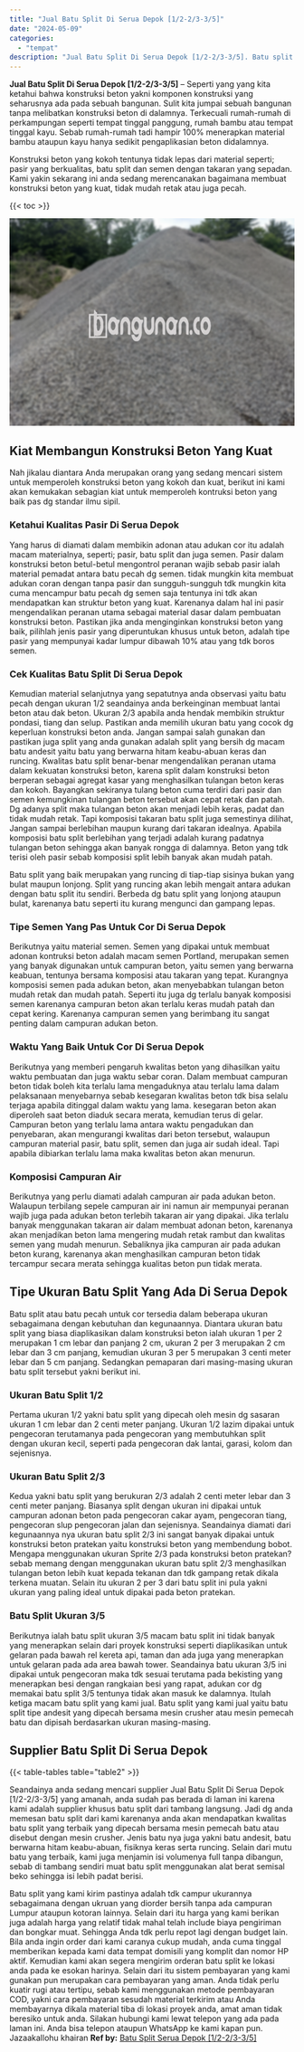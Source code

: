 ```yaml
---
title: "Jual Batu Split Di Serua Depok [1/2-2/3-3/5]"
date: "2024-05-09"
categories: 
  - "tempat"
description: "Jual Batu Split Di Serua Depok [1/2-2/3-3/5]. Batu split yang kami kirim pastinya adalah tdk campur ukurannya sebagaimana dengan ukruan yang diorder bersih t..."
---
```


**Jual Batu Split Di Serua Depok \[1/2-2/3-3/5\]** – Seperti yang yang kita ketahui bahwa konstruksi beton yakni komponen konstruksi yang seharusnya ada pada sebuah bangunan. Sulit kita jumpai sebuah bangunan tanpa melibatkan konstruksi beton di dalamnya. Terkecuali rumah-rumah di perkampungan seperti tempat tinggal panggung, rumah bambu atau tempat tinggal kayu. Sebab rumah-rumah tadi hampir 100% menerapkan material bambu ataupun kayu hanya sedikit pengaplikasian beton didalamnya.

Konstruksi beton yang kokoh tentunya tidak lepas dari material seperti; pasir yang berkualitas, batu split dan semen dengan takaran yang sepadan. Kami yakin sekarang ini anda sedang merencanakan bagaimana membuat konstruksi beton yang kuat, tidak mudah retak atau juga pecah.

{{< toc >}}

![Jual Batu Split Di Serua Depok [1/2-2/3-3/5]](/images/jual-batu-split-23.png)

## Kiat Membangun Konstruksi Beton Yang Kuat

Nah jikalau diantara Anda merupakan orang yang sedang mencari sistem untuk memperoleh konstruksi beton yang kokoh dan kuat, berikut ini kami akan kemukakan sebagian kiat untuk memperoleh kontruksi beton yang baik pas dg standar ilmu sipil.

### Ketahui Kualitas Pasir Di Serua Depok

Yang harus di diamati dalam membikin adonan atau adukan cor itu adalah macam materialnya, seperti; pasir, batu split dan juga semen. Pasir dalam konstruksi beton betul-betul mengontrol peranan wajib sebab pasir ialah material pemadat antara batu pecah dg semen. tidak mungkin kita membuat adukan coran dengan tanpa pasir dan sungguh-sungguh tdk mungkin kita cuma mencampur batu pecah dg semen saja tentunya ini tdk akan mendapatkan kan struktur beton yang kuat. Karenanya dalam hal ini pasir mengendalikan peranan utama sebagai material dasar dalam pembuatan konstruksi beton. Pastikan jika anda menginginkan konstruksi beton yang baik, pilihlah jenis pasir yang diperuntukan khusus untuk beton, adalah tipe pasir yang mempunyai kadar lumpur dibawah 10% atau yang tdk boros semen.

### Cek Kualitas Batu Split Di Serua Depok

Kemudian material selanjutnya yang sepatutnya anda observasi yaitu batu pecah dengan ukuran 1/2 seandainya anda berkeinginan membuat lantai beton atau dak beton. Ukuran 2/3 apabila anda hendak membikin struktur pondasi, tiang dan selup. Pastikan anda memilih ukuran batu yang cocok dg keperluan konstruksi beton anda. Jangan sampai salah gunakan dan pastikan juga split yang anda gunakan adalah split yang bersih dg macam batu andesit yaitu batu yang berwarna hitam keabu-abuan keras dan runcing. Kwalitas batu split benar-benar mengendalikan peranan utama dalam kekuatan konstruksi beton, karena split dalam konstruksi beton berperan sebagai agregat kasar yang menghasilkan tulangan beton keras dan kokoh. Bayangkan sekiranya tulang beton cuma terdiri dari pasir dan semen kemungkinan tulangan beton tersebut akan cepat retak dan patah. Dg adanya split maka tulangan beton akan menjadi lebih keras, padat dan tidak mudah retak. Tapi komposisi takaran batu split juga semestinya dilihat, Jangan sampai berlebihan maupun kurang dari takaran idealnya. Apabila komposisi batu split berlebihan yang terjadi adalah kurang padatnya tulangan beton sehingga akan banyak rongga di dalamnya. Beton yang tdk terisi oleh pasir sebab komposisi split lebih banyak akan mudah patah.

Batu split yang baik merupakan yang runcing di tiap-tiap sisinya bukan yang bulat maupun lonjong. Split yang runcing akan lebih mengait antara adukan dengan batu split itu sendiri. Berbeda dg batu split yang lonjong ataupun bulat, karenanya batu seperti itu kurang mengunci dan gampang lepas.

### Tipe Semen Yang Pas Untuk Cor Di Serua Depok

Berikutnya yaitu material semen. Semen yang dipakai untuk membuat adonan kontruksi beton adalah macam semen Portland, merupakan semen yang banyak digunakan untuk campuran beton, yaitu semen yang berwarna keabuan, tentunya bersama komposisi atau takaran yang tepat. Kurangnya komposisi semen pada adukan beton, akan menyebabkan tulangan beton mudah retak dan mudah patah. Seperti itu juga dg terlalu banyak komposisi semen karenanya campuran beton akan terlalu keras mudah patah dan cepat kering. Karenanya campuran semen yang berimbang itu sangat penting dalam campuran adukan beton.

### Waktu Yang Baik Untuk Cor Di Serua Depok

Berikutnya yang memberi pengaruh kwalitas beton yang dihasilkan yaitu waktu pembuatan dan juga waktu sebar coran. Dalam membuat campuran beton tidak boleh kita terlalu lama mengaduknya atau terlalu lama dalam pelaksanaan menyebarnya sebab kesegaran kwalitas beton tdk bisa selalu terjaga apabila ditinggal dalam waktu yang lama. kesegaran beton akan diperoleh saat beton diaduk secara merata, kemudian terus di gelar. Campuran beton yang terlalu lama antara waktu pengadukan dan penyebaran, akan mengurangi kwalitas dari beton tersebut, walaupun campuran material pasir, batu split, semen dan juga air sudah ideal. Tapi apabila dibiarkan terlalu lama maka kwalitas beton akan menurun.

### Komposisi Campuran Air

Berikutnya yang perlu diamati adalah campuran air pada adukan beton. Walaupun terbilang sepele campuran air ini namun air mempunyai peranan wajib juga pada adukan beton terlebih takaran air yang dipakai. Jika terlalu banyak menggunakan takaran air dalam membuat adonan beton, karenanya akan menjadikan beton lama mengering mudah retak rambut dan kwalitas semen yang mudah menurun. Sebaliknya jika campuran air pada adukan beton kurang, karenanya akan menghasilkan campuran beton tidak tercampur secara merata sehingga kualitas beton pun tidak merata.

## Tipe Ukuran Batu Split Yang Ada Di Serua Depok

Batu split atau batu pecah untuk cor tersedia dalam beberapa ukuran sebagaimana dengan kebutuhan dan kegunaannya. Diantara ukuran batu split yang biasa diaplikasikan dalam konstruksi beton ialah ukuran 1 per 2 merupakan 1 cm lebar dan panjang 2 cm, ukuran 2 per 3 merupakan 2 cm lebar dan 3 cm panjang, kemudian ukuran 3 per 5 merupakan 3 centi meter lebar dan 5 cm panjang. Sedangkan pemaparan dari masing-masing ukuran batu split tersebut yakni berikut ini.

### Ukuran Batu Split 1/2

Pertama ukuran 1/2 yakni batu split yang dipecah oleh mesin dg sasaran ukuran 1 cm lebar dan 2 centi meter panjang. Ukuran 1/2 lazim dipakai untuk pengecoran terutamanya pada pengecoran yang membutuhkan split dengan ukuran kecil, seperti pada pengecoran dak lantai, garasi, kolom dan sejenisnya.

### Ukuran Batu Split 2/3

Kedua yakni batu split yang berukuran 2/3 adalah 2 centi meter lebar dan 3 centi meter panjang. Biasanya split dengan ukuran ini dipakai untuk campuran adonan beton pada pengecoran cakar ayam, pengecoran tiang, pengecoran slup pengecoran jalan dan sejenisnya. Seandainya diamati dari kegunaannya nya ukuran batu split 2/3 ini sangat banyak dipakai untuk konstruksi beton pratekan yaitu konstruksi beton yang membendung bobot. Mengapa menggunakan ukuran Sprite 2/3 pada konstruksi beton pratekan? sebab memang dengan menggunakan ukuran batu split 2/3 menghasilkan tulangan beton lebih kuat kepada tekanan dan tdk gampang retak dikala terkena muatan. Selain itu ukuran 2 per 3 dari batu split ini pula yakni ukuran yang paling ideal untuk dipakai pada beton pratekan.

### Batu Split Ukuran 3/5

Berikutnya ialah batu split ukuran 3/5 macam batu split ini tidak banyak yang menerapkan selain dari proyek konstruksi seperti diaplikasikan untuk gelaran pada bawah rel kereta api, taman dan ada juga yang menerapkan untuk gelaran pada ada area bawah tower. Seandainya batu ukuran 3/5 ini dipakai untuk pengecoran maka tdk sesuai terutama pada bekisting yang menerapkan besi dengan rangkaian besi yang rapat, adukan cor dg memakai batu split 3/5 tentunya tidak akan masuk ke dalamnya. Itulah ketiga macam batu split yang kami jual. Batu split yang kami jual yaitu batu split tipe andesit yang dipecah bersama mesin crusher atau mesin pemecah batu dan dipisah berdasarkan ukuran masing-masing.

## Supplier Batu Split Di Serua Depok

{{< table-tables table="table2" >}}

Seandainya anda sedang mencari supplier Jual Batu Split Di Serua Depok \[1/2-2/3-3/5\] yang amanah, anda sudah pas berada di laman ini karena kami adalah supplier khusus batu split dari tambang langsung. Jadi dg anda memesan batu split dari kami karenanya anda akan mendapatkan kwalitas batu split yang terbaik yang dipecah bersama mesin pemecah batu atau disebut dengan mesin crusher. Jenis batu nya juga yakni batu andesit, batu berwarna hitam keabu-abuan, fisiknya keras serta runcing. Selain dari mutu batu yang terbaik, kami juga menjamin isi volumenya full tanpa dibangun, sebab di tambang sendiri muat batu split menggunakan alat berat semisal beko sehingga isi lebih padat berisi.

Batu split yang kami kirim pastinya adalah tdk campur ukurannya sebagaimana dengan ukruan yang diorder bersih tanpa ada campuran Lumpur ataupun kotoran lainnya. Selain dari itu harga yang kami berikan juga adalah harga yang relatif tidak mahal telah include biaya pengiriman dan bongkar muat. Sehingga Anda tdk perlu repot lagi dengan budget lain. Bila anda ingin order dari kami caranya cukup mudah, anda cuma tinggal memberikan kepada kami data tempat domisili yang komplit dan nomor HP aktif. Kemudian kami akan segera mengirim orderan batu split ke lokasi anda pada ke esokan harinya. Selain dari itu sistem pembayaran yang kami gunakan pun merupakan cara pembayaran yang aman. Anda tidak perlu kuatir rugi atau tertipu, sebab kami menggunakan metode pembayaran COD, yakni cara pembayaran sesudah material terkirim atau Anda membayarnya dikala material tiba di lokasi proyek anda, amat aman tidak beresiko untuk anda. Silakan hubungi kami lewat telepon yang ada pada laman ini. Anda bisa telepon ataupun WhatsApp ke kami kapan pun. Jazaakallohu khairan
**Ref by:** [Batu Split Serua Depok [1/2-2/3-3/5]](https://id.wikipedia.org/wiki/Batu)
